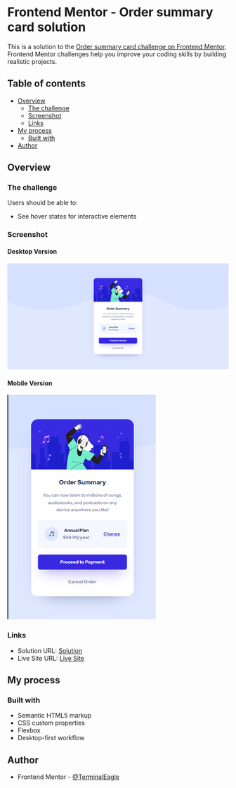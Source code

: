 # Frontend Mentor - Order summary card solution

This is a solution to the [Order summary card challenge on Frontend Mentor](https://www.frontendmentor.io/challenges/order-summary-component-QlPmajDUj). Frontend Mentor challenges help you improve your coding skills by building realistic projects.

## Table of contents

- [Overview](#overview)
  - [The challenge](#the-challenge)
  - [Screenshot](#screenshot)
  - [Links](#links)
- [My process](#my-process)
  - [Built with](#built-with)
- [Author](#author)

## Overview

### The challenge

Users should be able to:

- See hover states for interactive elements

### Screenshot

#### Desktop Version

![](./desktop-design.png)

#### Mobile Version

![](./mobile-design.png)

### Links

- Solution URL: [Solution](https://github.com/TerminalEagle/FrontEndMentor-Challenges/tree/master/order-summary-component)
- Live Site URL: [Live Site](https://64eb5256e5e53c61ffcb6d91--gleeful-youtiao-5460ec.netlify.app/)

## My process

### Built with

- Semantic HTML5 markup
- CSS custom properties
- Flexbox
- Desktop-first workflow

## Author

- Frontend Mentor - [@TerminalEagle](https://www.frontendmentor.io/profile/TerminalEagle)

